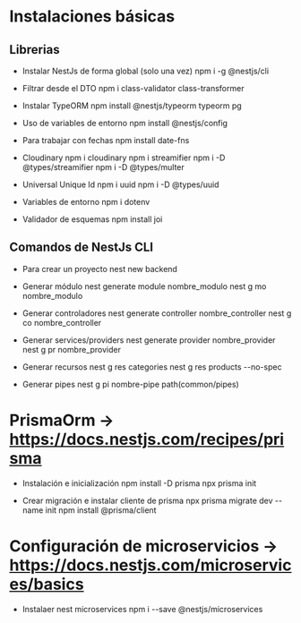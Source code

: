 # Instalaciones básicas

## Librerias

- Instalar NestJs de forma global (solo una vez)
  npm i -g @nestjs/cli

- Filtrar desde el DTO
  npm i class-validator class-transformer

- Instalar TypeORM
  npm install @nestjs/typeorm typeorm pg

- Uso de variables de entorno
  npm install @nestjs/config

- Para trabajar con fechas
  npm install date-fns

- Cloudinary
  npm i cloudinary
  npm i streamifier
  npm i -D @types/streamifier
  npm i -D @types/multer

- Universal Unique Id
  npm i uuid
  npm i -D @types/uuid

- Variables de entorno
  npm i dotenv

- Validador de esquemas
  npm install joi

## Comandos de NestJs CLI

- Para crear un proyecto
  nest new backend

- Generar módulo
  nest generate module nombre_modulo
  nest g mo nombre_modulo

- Generar controladores
  nest generate controller nombre_controller
  nest g co nombre_controller

- Generar services/providers
  nest generate provider nombre_provider
  nest g pr nombre_provider

- Generar recursos
  nest g res categories
  nest g res products --no-spec

- Generar pipes
  nest g pi nombre-pipe path(common/pipes)

# PrismaOrm -> https://docs.nestjs.com/recipes/prisma

- Instalación e inicialización
  npm install -D prisma
  npx prisma init

- Crear migración e instalar cliente de prisma
  npx prisma migrate dev --name init
  npm install @prisma/client

# Configuración de microservicios -> https://docs.nestjs.com/microservices/basics

- Instalaer nest microservices
  npm i --save @nestjs/microservices
